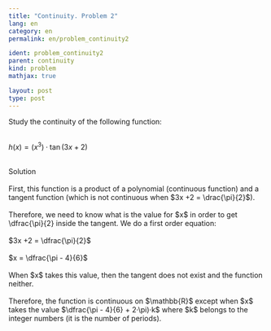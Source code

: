 ```yaml
---
title: "Continuity. Problem 2"
lang: en
category: en
permalink: en/problem_continuity2

ident: problem_continuity2
parent: continuity
kind: problem
mathjax: true

layout: post
type: post
---
```


<div>
Study the continuity of the following function: <br><br>

$\displaystyle h(x) = (x^3)·\tan(3x+2)$<br><br>

<div class="bcblue boxdissap">
Solution
</div><br>

<div class="dissap">
First, this function is a product of a polynomial (continuous function) and a tangent function (which is not continuous when $3x +2 = \drac{\pi}{2}$).<br><br>
Therefore, we need to know what is the value for $x$ in order to get \dfrac{\pi}{2} inside the tangent. We do a first order equation:<br><br>
$3x +2 = \dfrac{\pi}{2}$<br><br> 
$x = \dfrac{\pi - 4}{6}$<br><br>
When $x$ takes this value, then the tangent does not exist and the function neither. <br><br>
Therefore, the function is continuous on $\mathbb{R}$ except when $x$ takes the value  $\dfrac{\pi - 4}{6} + 2·\pi)·k$ where $k$ belongs to the integer numbers (it is the number of periods). <br><br>


</div>
